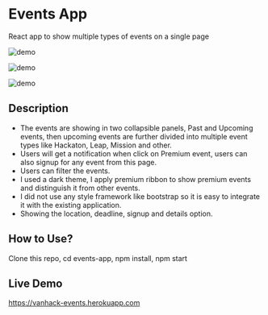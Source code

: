 # Events App

React app to show multiple types of events on a single page

![demo](https://raw.githubusercontent.com/asifsha/events-app/master/demo/demo.gif)

![demo](https://raw.githubusercontent.com/asifsha/events-app/master/demo/premiumerror.gif)

![demo](https://raw.githubusercontent.com/asifsha/events-app/master/demo/filtering.gif)

## Description
- The events are showing in two collapsible panels, Past and Upcoming events, then upcoming events are further divided into multiple event types like Hackaton, Leap, Mission and other.
- Users will get a notification when click on Premium event, users can also signup for any event from this page.
- Users can filter the events.
- I used a dark theme, I apply premium ribbon to show premium events and distinguish it from other events.
- I did not use any style framework like bootstrap so it is easy to integrate it with the existing application.
- Showing the location, deadline, signup and details option.

## How to Use?
Clone this repo, cd events-app, npm install, npm start

## Live Demo
https://vanhack-events.herokuapp.com
